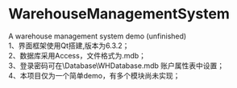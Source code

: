 # WarehouseManagementSystem
A warehouse management system demo (unfinished)  
1、界面框架使用Qt搭建,版本为6.3.2；  
2、数据库采用Access，文件格式为.mdb；  
3、登录密码可在\Database\WHDatabase.mdb 账户属性表中设置；  
4、本项目仅为一个简单demo，有多个模块尚未实现；  
